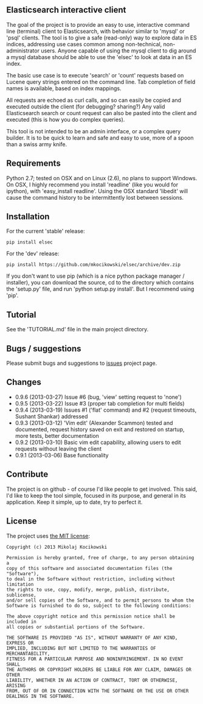 Elasticsearch interactive client
--------------------------------
The goal of the project is to provide an easy to use, interactive
command line (terminal) client to Elasticsearch, with behavior similar
to 'mysql' or 'psql' clients. The tool is to give a safe (read-only) way
to explore data in ES indices, addressing use cases common among
non-technical, non-administrator users. Anyone capable of using the
mysql client to dig around a mysql database should be able to use the
'elsec' to look at data in an ES index. 

The basic use case is to execute 'search' or 'count' requests based on Lucene
query strings entered on the command line. Tab completion of field names is
available, based on index mappings. 

All requests are echoed as curl calls, and so can easily be copied and
executed outside the client (for debugging? sharing?) Any valid Elasticsearch
search or count request can also be pasted into the client and executed (this
is how you do complex queries).

This tool is not intended to be an admin interface, or a complex query
builder. It is to be quick to learn and safe and easy to use, more of a spoon
than a swiss army knife.

Requirements
------------
Python 2.7; tested on OSX and on Linux (2.6), no plans to support Windows. On
OSX, I highly recommend you install 'readline' (like you would for ipython),
with 'easy_install readline'. Using the OSX standard 'libedit' will cause the
command history to be intermittently lost between sessions. 

Installation
------------
For the current 'stable' release:
    
    pip install elsec

For the 'dev' release: 

    pip install https://github.com/mkocikowski/elsec/archive/dev.zip

If you don't want to use pip (which is a nice python package manager /
installer), you can download the source, cd to the directory which contains
the 'setup.py' file, and run 'python setup.py install'. But I recommend using
'pip'.

Tutorial
--------
See the 'TUTORIAL.md' file in the main project directory. 

Bugs / suggestions
------------------
Please submit bugs and suggestions to [issues](https://github.com/mkocikowski/elsec/issues) project page.

Changes
-------
- 0.9.6 (2013-03-27) Issue #6 (bug, 'view' setting request to 'none')
- 0.9.5 (2013-03-22) Issue #3 (proper tab completion for multi fields)
- 0.9.4 (2013-03-19) Issues #1 ('flat' command) and #2 (request timeouts, Sushant Shankar) addressed
- 0.9.3 (2013-03-12) 'Vim edit' (Alexander Scammon) tested and documented, request history saved on exit and restored on startup, more tests, better documentation
- 0.9.2 (2013-03-10) Basic vim edit capability, allowing users to edit requests without leaving the client
- 0.9.1 (2013-03-06) Base functionality

Contribute
----------
The project is on github - of course I'd like people to get involved.
This said, I'd like to keep the tool simple, focused in its purpose, and
general in its application. Keep it simple, up to date, try to perfect
it. 

License
-------

The project uses [the MIT license](http://opensource.org/licenses/MIT):

    Copyright (c) 2013 Mikolaj Kocikowski
    
    Permission is hereby granted, free of charge, to any person obtaining a
    copy of this software and associated documentation files (the "Software"),
    to deal in the Software without restriction, including without limitation
    the rights to use, copy, modify, merge, publish, distribute, sublicense,
    and/or sell copies of the Software, and to permit persons to whom the
    Software is furnished to do so, subject to the following conditions:
    
    The above copyright notice and this permission notice shall be included in
    all copies or substantial portions of the Software.
    
    THE SOFTWARE IS PROVIDED "AS IS", WITHOUT WARRANTY OF ANY KIND, EXPRESS OR
    IMPLIED, INCLUDING BUT NOT LIMITED TO THE WARRANTIES OF MERCHANTABILITY,
    FITNESS FOR A PARTICULAR PURPOSE AND NONINFRINGEMENT. IN NO EVENT SHALL
    THE AUTHORS OR COPYRIGHT HOLDERS BE LIABLE FOR ANY CLAIM, DAMAGES OR OTHER
    LIABILITY, WHETHER IN AN ACTION OF CONTRACT, TORT OR OTHERWISE, ARISING
    FROM, OUT OF OR IN CONNECTION WITH THE SOFTWARE OR THE USE OR OTHER
    DEALINGS IN THE SOFTWARE.
    
